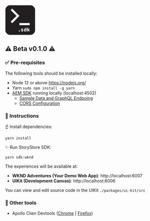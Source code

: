 <img src="storystore-sdk.png" width="100" height="100" />

## ⚠️ Beta v0.1.0 ⚠️

### ✅ Pre-requisites

The following tools should be installed locally:

- Node 12 or above https://nodejs.org/
- Yarn `sudo npm install -g yarn`
- [AEM SDK](https://experienceleague.adobe.com/docs/experience-manager-learn/getting-started-with-aem-headless/graphql/multi-step/setup.html?lang=en#aem-sdk) running locally (localhost:4502)
  - [Sample Data and GraphQL Endpoing](https://experienceleague.adobe.com/docs/experience-manager-learn/getting-started-with-aem-headless/graphql/multi-step/setup.html?lang=en#wknd-site-content-endpoints)
  - [CORS Configuration](https://experienceleague.adobe.com/docs/experience-manager-learn/getting-started-with-aem-headless/graphql/multi-step/setup.html?lang=en#cors-config)

### 📜 Instructions

☝️ Install dependencies:

`yarn install`

✨ Run StoryStore SDK:

`yarn sdk:wknd`

The experiences will be available at:

- **WKND Adventures (Your Demo Web App)**: http://localhost:6007
- **UIKit (Development Canvas)**: http://localhost:6006

You can view and edit source code in the UIKit `./packages/ui-kit/src`

### 🔨 Other tools

- Apollo Clien Devtools ([Chrome](https://chrome.google.com/webstore/detail/apollo-client-devtools/jdkknkkbebbapilgoeccciglkfbmbnfm?utm_source=chrome-ntp-icon) | [Firefox](https://addons.mozilla.org/en-US/firefox/addon/apollo-developer-tools/))
